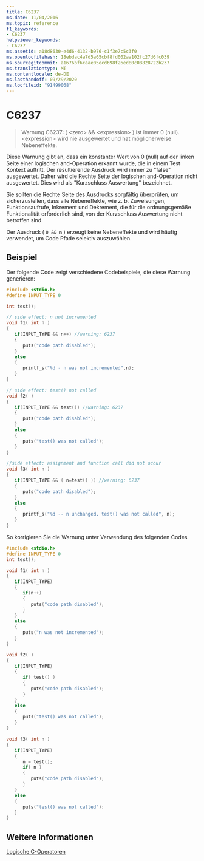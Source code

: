 ```yaml
---
title: C6237
ms.date: 11/04/2016
ms.topic: reference
f1_keywords:
- C6237
helpviewer_keywords:
- C6237
ms.assetid: a18d8630-e4d6-4132-b976-c1f3e7c5c3f0
ms.openlocfilehash: 18ebdac4a7d5a65cbf8fd002aa102fc27d6fc039
ms.sourcegitcommit: a1676bf6caae05ecd698f26ed80c08828722b237
ms.translationtype: MT
ms.contentlocale: de-DE
ms.lasthandoff: 09/29/2020
ms.locfileid: "91499068"
---
```

# <a name="c6237"></a>C6237

> Warnung C6237: ( \<zero>  &&  \<expression> ) ist immer 0 (null). \<expression> wird nie ausgewertet und hat möglicherweise Nebeneffekte.

Diese Warnung gibt an, dass ein konstanter Wert von 0 (null) auf der linken Seite einer logischen and-Operation erkannt wurde, die in einem Test Kontext auftritt. Der resultierende Ausdruck wird immer zu "false" ausgewertet. Daher wird die Rechte Seite der logischen and-Operation nicht ausgewertet. Dies wird als "Kurzschluss Auswertung" bezeichnet.

Sie sollten die Rechte Seite des Ausdrucks sorgfältig überprüfen, um sicherzustellen, dass alle Nebeneffekte, wie z. b. Zuweisungen, Funktionsaufrufe, Inkrement und Dekrement, die für die ordnungsgemäße Funktionalität erforderlich sind, von der Kurzschluss Auswertung nicht betroffen sind.

Der Ausdruck ( `0 && n` ) erzeugt keine Nebeneffekte und wird häufig verwendet, um Code Pfade selektiv auszuwählen.

## <a name="example"></a>Beispiel

Der folgende Code zeigt verschiedene Codebeispiele, die diese Warnung generieren:

```cpp
#include <stdio.h>
#define INPUT_TYPE 0

int test();

// side effect: n not incremented
void f1( int n )
{
   if(INPUT_TYPE && n++) //warning: 6237
   {
      puts("code path disabled");
   }
   else
   {
      printf_s("%d - n was not incremented",n);
   }
}

// side effect: test() not called
void f2( )
{
   if(INPUT_TYPE && test()) //warning: 6237
   {
      puts("code path disabled");
   }
   else
   {
      puts("test() was not called");
   }
}

//side effect: assignment and function call did not occur
void f3( int n )
{
   if(INPUT_TYPE && ( n=test() )) //warning: 6237
   {
      puts("code path disabled");
   }
   else
   {
      printf_s("%d -- n unchanged. test() was not called", n);
   }
}
```

So korrigieren Sie die Warnung unter Verwendung des folgenden Codes

```cpp
#include <stdio.h>
#define INPUT_TYPE 0
int test();

void f1( int n )
{
   if(INPUT_TYPE)
   {
      if(n++)
      {
         puts("code path disabled");
      }
   }
   else
   {
      puts("n was not incremented");
   }
}

void f2( )
{
   if(INPUT_TYPE)
   {
      if( test() )
      {
         puts("code path disabled");
      }
   }
   else
   {
      puts("test() was not called");
   }
}

void f3( int n )
{
   if(INPUT_TYPE)
   {
      n = test();
      if( n )
      {
         puts("code path disabled");
      }
   }
   else
   {
      puts("test() was not called");
   }
}
```

## <a name="see-also"></a>Weitere Informationen

[Logische C-Operatoren](../c-language/c-logical-operators.md)
